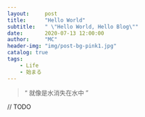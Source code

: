 ```yaml
---
layout:     post
title:      "Hello World"
subtitle:   " \"Hello World, Hello Blog\""
date:       2020-07-13 12:00:00
author:     "MC"
header-img: "img/post-bg-pink1.jpg"
catalog: true
tags:
    - Life
    - 始まる
---
```


> “ 就像是水消失在水中 ”

// TODO


